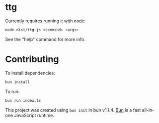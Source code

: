 # ttg
Currently requires running it with node:
```bash
node dist/ttg.js <command> <args> 
```
See the "help" command for more info. 

# Contributing
To install dependencies:

```bash
bun install
```

To run:

```bash
bun run index.ts
```

This project was created using `bun init` in bun v1.1.4. [Bun](https://bun.sh) is a fast all-in-one JavaScript runtime.
